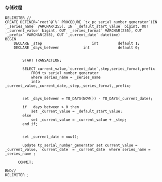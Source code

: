 #### 存储过程
    DELIMITER //
    CREATE DEFINER=`root`@`%` PROCEDURE `tx_pc_serial_number_generator`(IN `_series_name` VARCHAR(255), IN `_default_start_value` bigint, OUT `_current_value` bigint, OUT `_series_format` VARCHAR(255), OUT `_prefix` VARCHAR(255), OUT `_current_date` datetime)
    BEGIN
        DECLARE _step						int			default 1;
        DECLARE _days_between			int 			default 0;
        
            
            START TRANSACTION; 
            
            SELECT current_value,`current_date`,step,series_format,prefix
                FROM tx_serial_number_generator
                where series_name = _series_name 
                into _current_value,_current_date,_step,_series_format,_prefix;
                
                
            set _days_between = TO_DAYS(NOW()) - TO_DAYS(_current_date);
            
            if  _days_between > 0 then
                set _current_value = _default_start_value;
            else
                set _current_value = _current_value + _step;
            end if;
            
            
            set _current_date = now();
        
            update tx_serial_number_generator set current_value = _current_value, `current_date` = _current_date  where series_name = _series_name ;
          
          COMMIT;
    
    END//
    DELIMITER ;
